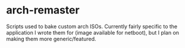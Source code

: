 arch-remaster
=============

Scripts used to bake custom arch ISOs. Currently fairly specific to the application I wrote them for (image available for netboot), but I plan on making them more generic/featured.
